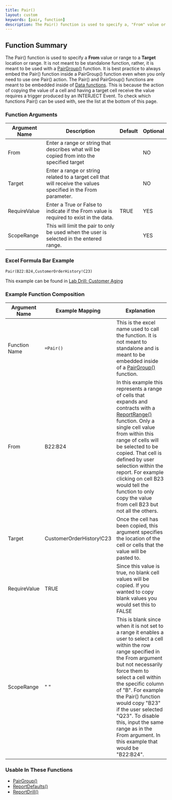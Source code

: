 ```yaml
---
title: Pair()
layout: custom
keywords: [pair, function]
description: The Pair() function is used to specify a, "From" value or range to a, "Target" location or range. It is not meant to be standalone function, rather, it is meant to be used with a PairGroup() function.
---
```

##  Function Summary 

The Pair() function is used to specify a **From** value or range to a **Target** location or range. It is not meant to be standalone function, rather, it is meant to be used with a [PairGroup()](PairGroup_81756186.md) function. It is best practice to always embed the Pair() function inside a PairGroup() function even when you only need to use one Pair() action. The Pair() and PairGroup() functions are meant to be embedded inside of [Data functions](Data-Functions-Landing.html). This is because the action of copying the value of a cell and having a target cell receive the value requires a trigger produced by an INTERJECT Event. To check which functions Pair() can be used with, see the list at  the bottom of this page.

###  Function Arguments   

| Argument Name | Description                                                                                                    | Default | Optional |
|----------------|----------------------------------------------------------------------------------------------------------------|---------|----------|
| From           | Enter a range or string that describes what will be copied from into the specified target                      |         | NO       |
| Target         | Enter a range or string related to a target cell that will receive the values specified in the From parameter. |         | NO       |
| RequireValue   | Enter a True or False to indicate if the From value is required to exist in the data.                          | TRUE    | YES      |
| ScopeRange     | This will limit the pair to only be used when the user is selected in the entered range.                       |         | YES      |

### Excel Formula Bar Example

```Excel
Pair(B22:B24,CustomerOrderHistory!C23)
```
This example can be found in [Lab Drill: Customer Aging](/wGetStarted/L-Drill-CustomerAging_128421015.html)

### Example Function Composition   

| Argument Name | Example Mapping          | Explanation|
|---------------|--------------------------|---|
| Function Name | `=Pair() `                 | This is the excel name used to call the function. It is not meant to standalone and is meant to be embedded inside of a [ PairGroup() ](PairGroup_81756186.html) function. |
| From          | B22:B24                  | In this example this represents a range of cells that expands and contracts with a [ReportRange()](/wIndex/ReportRange_61702199.html) function. Only a single cell value from within this range of cells will be selected to be copied. That cell is defined by user selection within the report. For example clicking on cell B23 would tell the function to only copy the value from cell B23 but not all the others.         |
| Target        | CustomerOrderHistory!C23 | Once the cell has been copied, this argument specifies the location of the cell or cells that the value will be pasted to.                                                |
| RequireValue  | TRUE | Since this value is true, no blank cell values will be copied. If you wanted to copy blank values you would set this to FALSE|
| ScopeRange    | " "                      | This is blank since when it is not set to a range it enables a user to select a cell within the row range specified in the From argument but not necessarily force them to select a cell within the specific column of "B". For example the Pair() function would copy "B23" if the user selected "Q23". To disable this, input the same range as in the From argument. In this example that would be "B22:B24".|


###  Usable In These Functions   

* [PairGroup()](PairGroup_81756186.html)
* [ReportDefaults()](ReportDefaults_61702546.html)
* [ReportDrill()](ReportDrill_61702556.html)

